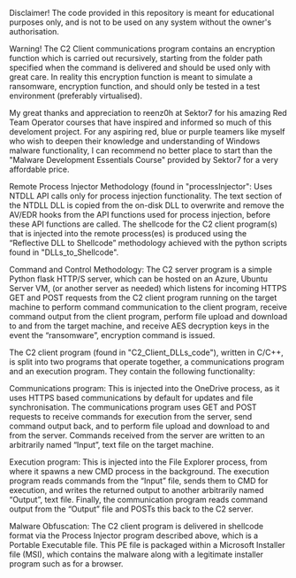 Disclaimer! The code provided in this repository is meant for educational purposes only, and is not to be used on any system without the owner's authorisation.

Warning! The C2 Client communications program contains an encryption function which is carried out recursively, starting from the folder path specified when the command is delivered and should be used only with great care. In reality this encryption function is meant to simulate a ransomware, encryption function, and should only be tested in a test environment (preferably virtualised).

My great thanks and appreciation to reenz0h at Sektor7 for his amazing Red Team Operator courses that have inspired and informed so much of this develoment project.
For any aspiring red, blue or purple teamers like myself who wish to deepen their knowledge and understanding of Windows malware functionality, I can recommend no better place to start than the 
"Malware Development Essentials Course" provided by Sektor7 for a very affordable price.

Remote Process Injector Methodology (found in "processInjector":
Uses NTDLL API calls only for process injection functionality. 
The text section of the NTDLL DLL is copied from the on-disk DLL to overwrite and remove the AV/EDR hooks from the API functions used for process injection, before these API functions are called.
The shellcode for the C2 client program(s) that is injected into the remote process(es) is produced using the “Reflective DLL to Shellcode” methodology achieved with the python scripts found in "DLLs_to_Shellcode".

Command and Control Methodology:
The C2 server program is a simple Python flask HTTP/S server, which can be hosted on an Azure, Ubuntu Server VM, (or another server as needed) which listens for incoming HTTPS GET and POST requests from the C2 client program running on the target machine to perform command communication to the client program, receive command output from the client program, perform file upload and download to and from the target machine, and receive AES decryption keys in the event the “ransomware”, encryption command is issued.

The C2 client program (found in "C2_Client_DLLs_code"), written in C/C++, is split into two programs that operate together, a communications program and an execution program. They contain the following functionality:

Communications program: This is injected into the OneDrive process, as it uses HTTPS based communications by default for updates and file synchronisation. The communications program uses GET and POST requests to receive commands for execution from the server, send command output back, and to perform file upload and download to and from the server. Commands received from the server are written to an arbitrarily named “Input”, text file on the target machine.

Execution program: This is injected into the File Explorer process, from where it spawns a new CMD process in the background. The execution program reads commands from the “Input” file, sends them to CMD for execution, and writes the returned output to another arbitrarily named “Output”, text file.
Finally, the communication program reads command output from the “Output” file and POSTs this back to the C2 server.

Malware Obfuscation:
The C2 client program is delivered in shellcode format via the Process Injector program described above, which is a Portable Executable file. This PE file is packaged within a Microsoft Installer file (MSI), which contains the malware along with a legitimate installer program such as for a browser.
